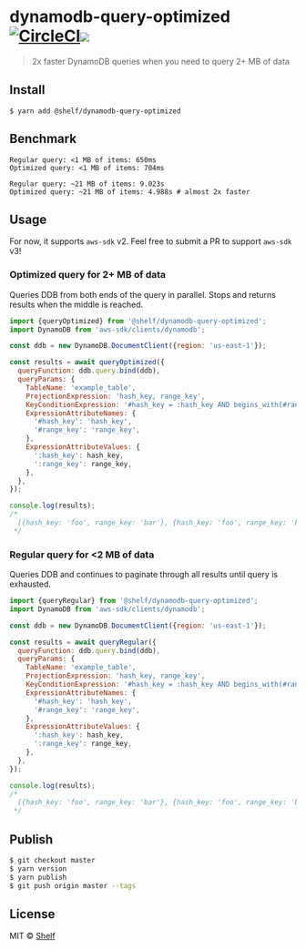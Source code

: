 # dynamodb-query-optimized [![CircleCI](https://circleci.com/gh/shelfio/dynamodb-query-optimized/tree/master.svg?style=svg)](https://circleci.com/gh/shelfio/dynamodb-query-optimized/tree/master)![](https://img.shields.io/badge/code_style-prettier-ff69b4.svg)

> 2x faster DynamoDB queries when you need to query 2+ MB of data

## Install

```
$ yarn add @shelf/dynamodb-query-optimized
```

## Benchmark

```
Regular query: <1 MB of items: 650ms
Optimized query: <1 MB of items: 704ms

Regular query: ~21 MB of items: 9.023s
Optimized query: ~21 MB of items: 4.988s # almost 2x faster
```

## Usage

For now, it supports `aws-sdk` v2. Feel free to submit a PR to support `aws-sdk` v3!

### Optimized query for 2+ MB of data

Queries DDB from both ends of the query in parallel. Stops and returns results when the middle is reached.

```js
import {queryOptimized} from '@shelf/dynamodb-query-optimized';
import DynamoDB from 'aws-sdk/clients/dynamodb';

const ddb = new DynamoDB.DocumentClient({region: 'us-east-1'});

const results = await queryOptimized({
  queryFunction: ddb.query.bind(ddb),
  queryParams: {
    TableName: 'example_table',
    ProjectionExpression: 'hash_key, range_key',
    KeyConditionExpression: '#hash_key = :hash_key AND begins_with(#range_key, :range_key)',
    ExpressionAttributeNames: {
      '#hash_key': 'hash_key',
      '#range_key': 'range_key',
    },
    ExpressionAttributeValues: {
      ':hash_key': hash_key,
      ':range_key': range_key,
    },
  },
});

console.log(results);
/*
  [{hash_key: 'foo', range_key: 'bar'}, {hash_key: 'foo', range_key: 'baz'}]
 */
```

### Regular query for <2 MB of data

Queries DDB and continues to paginate through all results until query is exhausted.

```js
import {queryRegular} from '@shelf/dynamodb-query-optimized';
import DynamoDB from 'aws-sdk/clients/dynamodb';

const ddb = new DynamoDB.DocumentClient({region: 'us-east-1'});

const results = await queryRegular({
  queryFunction: ddb.query.bind(ddb),
  queryParams: {
    TableName: 'example_table',
    ProjectionExpression: 'hash_key, range_key',
    KeyConditionExpression: '#hash_key = :hash_key AND begins_with(#range_key, :range_key)',
    ExpressionAttributeNames: {
      '#hash_key': 'hash_key',
      '#range_key': 'range_key',
    },
    ExpressionAttributeValues: {
      ':hash_key': hash_key,
      ':range_key': range_key,
    },
  },
});

console.log(results);
/*
  [{hash_key: 'foo', range_key: 'bar'}, {hash_key: 'foo', range_key: 'baz'}]
 */
```

## Publish

```sh
$ git checkout master
$ yarn version
$ yarn publish
$ git push origin master --tags
```

## License

MIT © [Shelf](https://shelf.io)
